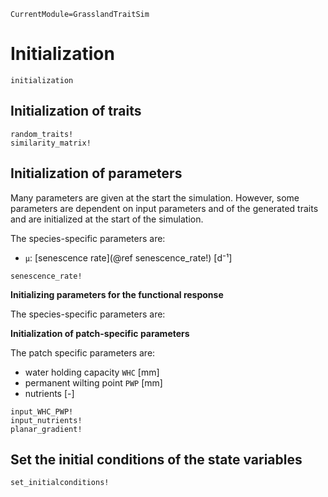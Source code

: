 ```@meta
CurrentModule=GrasslandTraitSim
```

# Initialization

```@docs
initialization
```

## Initialization of traits

```@docs
random_traits!
similarity_matrix!
```

## Initialization of parameters

Many parameters are given at the start the simulation. However, some parameters
are dependent on input parameters and of the generated traits 
and are initialized at the start of the simulation.

The species-specific parameters are:

- `μ`: [senescence rate](@ref senescence_rate!) [d⁻¹]

```@docs
senescence_rate!
```

**Initializing parameters for the functional response**

The species-specific parameters are:



**Initialization of patch-specific parameters**

The patch specific parameters are: 

- water holding capacity `WHC` [mm]
- permanent wilting point `PWP` [mm]
- nutrients [-]

```@docs
input_WHC_PWP!
input_nutrients!
planar_gradient!
```

## Set the initial conditions of the state variables

```@docs
set_initialconditions!
```